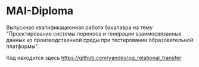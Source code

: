 # MAI-Diploma

Выпускная квалификационная работа бакалавра на тему "Проектирование системы переноса и генерации взаимосвязанных данных из производственной среды при тестировании образовательной платформы".

Код находится здесь https://github.com/yandex/pg_relational_transfer 
